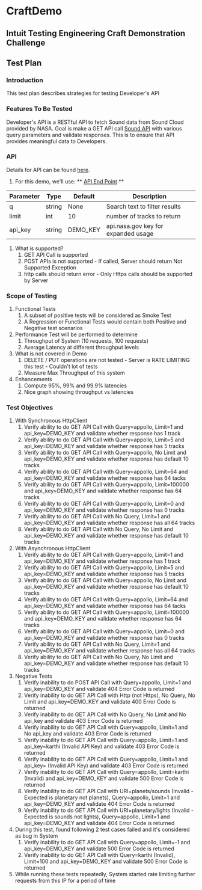 # CraftDemo
## Intuit Testing Engineering Craft Demonstration Challenge
## Test Plan
### Introduction
This test plan describes strategies for testing Developer's API

### Features To Be Tested
Developer's API is a RESTful API to fetch Sound data from Sound Cloud provided by NASA. Goal is make a GET API call [Sound API](https://api.nasa.gov/planetary/sounds) with various query parameters and validate responses. This is to ensure that API provides meaningful data to Developers.

### API
Details for API can be found [here](https://api.nasa.gov/api.html#sounds).
1. For this demo, we'll use:
 ** [API End Point](https://api.nasa.gov/planetary/sounds) **

 | Parameter | Type | Default | Description |
 |-----------|------|---------|-------------|
 | q | string | None | Search text to filter results |
 | limit | int | 10 | number of tracks to return |
 | api_key | string | DEMO_KEY | api.nasa.gov key for expanded usage |
1. What is supported?
   1. GET API Call is supported
   1. POST APIs is not supported - If called, Server should return Not Supported Exception
   1. http calls should return error - Only Https calls should be supported by Server

### Scope of Testing
1. Functional Tests
   1. A subset of positive tests will be considered as Smoke Test
   1. A Regression or Functional Tests would contain both Positive and Negative test scenarios
1. Performance Test will be performed to determine
   1. Throughput of System (10 requests, 100 requests)
   1. Average Latency at different throughput levels
1. What is not covered in Demo
   1. DELETE / PUT operations are not tested - Server is RATE LIMITING this test - Couldn't lot of tests
   1. Measure Max Throughput of this system
1. Enhancements
   1. Compute 95%, 99% and 99.9% latencies
   1. Nice graph showing throughput vs latencies

### Test Objectives

1. With Synchronous HttpClient
   1. Verify ability to do GET API Call with Query=appollo, Limit=1 and api_key=DEMO_KEY and validate whether response has 1 track
   1. Verify ability to do GET API Call with Query=appollo, Limit=5 and api_key=DEMO_KEY and validate whether response has 5 tracks
   1. Verify ability to do GET API Call with Query=appollo, No Limit and api_key=DEMO_KEY and validate whether response has default 10 tracks
   1. Verify ability to do GET API Call with Query=appollo, Limit=64 and api_key=DEMO_KEY and validate whether response has 64 tacks
   1. Verify ability to do GET API Call with Query=appollo, Limit=100000 and api_key=DEMO_KEY and validate whether response has 64 tracks
   1. Verify ability to do GET API Call with Query=appollo, Limit=0 and api_key=DEMO_KEY and validate whether response has 0 tracks
   1. Verify ability to do GET API Call with No Query, Limit=1 and api_key=DEMO_KEY and validate whether response has all 64 tracks
   1. Verify ability to do GET API Call with No Query, No Limit and api_key=DEMO_KEY and validate whether response has default 10 tracks
1. With Asynchronous HttpClient
   1. Verify ability to do GET API Call with Query=appollo, Limit=1 and api_key=DEMO_KEY and validate whether response has 1 track
   1. Verify ability to do GET API Call with Query=appollo, Limit=5 and api_key=DEMO_KEY and validate whether response has 5 tracks
   1. Verify ability to do GET API Call with Query=appollo, No Limit and api_key=DEMO_KEY and validate whether response has default 10 tracks
   1. Verify ability to do GET API Call with Query=appollo, Limit=64 and api_key=DEMO_KEY and validate whether response has 64 tacks
   1. Verify ability to do GET API Call with Query=appollo, Limit=100000 and api_key=DEMO_KEY and validate whether response has 64 tracks
   1. Verify ability to do GET API Call with Query=appollo, Limit=0 and api_key=DEMO_KEY and validate whether response has 0 tracks
   1. Verify ability to do GET API Call with No Query, Limit=1 and api_key=DEMO_KEY and validate whether response has all 64 tracks
   1. Verify ability to do GET API Call with No Query, No Limit and api_key=DEMO_KEY and validate whether response has default 10 tracks
1. Negative Tests
   1. Verify inability to do POST API Call with Query=appollo, Limit=1 and api_key=DEMO_KEY and validate 404 Error Code is returned
   1. Verify inability to do GET API Call with Http (not Https), No Query, No Limit and api_key=DEMO_KEY and validate 400 Error Code is returned
   1. Verify inability to do GET API Call with No Query, No Limit and No api_key and validate 403 Error Code is returned
   1. Verify inability to do GET API Call with Query=appollo, Limit=1 and No api_key and validate 403 Error Code is returned
   1. Verify inability to do GET API Call with Query=appollo, Limit=1 and api_key=karthi (Invalid API Key) and validate 403 Error Code is returned
   1. Verify inability to do GET API Call with Query=appollo, Limit=1 and api_key=<empty> (Invalid API Key) and validate 403 Error Code is returned
   1. Verify inability to do GET API Call with Query=appollo, Limit=karthi (Invalid) and api_key=DEMO_KEY and validate 500 Error Code is returned
   1. Verify inability to do GET API Call with URI=planets/sounds (Invalid - Expected is planetary not planets), Query=appollo, Limit=1 and api_key=DEMO_KEY and validate 404 Error Code is returned
   1. Verify inability to do GET API Call with URI=planetary/lights (Invalid - Expected is sounds not lights), Query=appollo, Limit=1 and api_key=DEMO_KEY and validate 404 Error Code is returned
1. During this test, found following 2 test cases failed and it's considered as bug in System
   1. Verify inability to do GET API Call with Query=appollo, Limit=-1 and api_key=DEMO_KEY and validate 500 Error Code is returned
   1. Verify inability to do GET API Call with Query=karthi (Invalid), Limit=100 and api_key=DEMO_KEY and validate 500 Error Code is returned
1. While running these tests repeatedly, System started rate limiting further requests from this IP for a period of time
